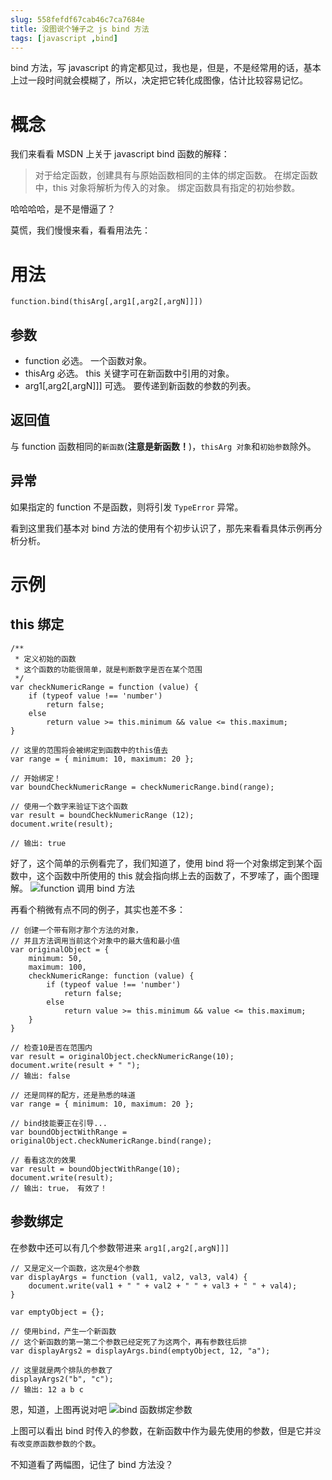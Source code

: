 ```yaml
---
slug: 558fefdf67cab46c7ca7684e
title: 没图说个锤子之 js bind 方法
tags: [javascript ,bind]
---
```


bind 方法，写 javascript 的肯定都见过，我也是，但是，不是经常用的话，基本上过一段时间就会模糊了，所以，决定把它转化成图像，估计比较容易记忆。

# 概念
我们来看看 MSDN 上关于 javascript bind 函数的解释：
> 对于给定函数，创建具有与原始函数相同的主体的绑定函数。 在绑定函数中，this 对象将解析为传入的对象。 绑定函数具有指定的初始参数。

哈哈哈哈，是不是懵逼了？

莫慌，我们慢慢来看，看看用法先：

# 用法
`function.bind(thisArg[,arg1[,arg2[,argN]]])`
## 参数
* function 
必选。 一个函数对象。
* thisArg 
必选。 this 关键字可在新函数中引用的对象。
* arg1[,arg2[,argN]]]
可选。 要传递到新函数的参数的列表。

## 返回值
与 function 函数相同的`新函数`(**注意是新函数！**)，`thisArg 对象`和`初始参数`除外。

## 异常
如果指定的 function 不是函数，则将引发 `TypeError` 异常。

看到这里我们基本对 bind 方法的使用有个初步认识了，那先来看看具体示例再分析分析。

# 示例
## this 绑定
```
/**
 * 定义初始的函数
 * 这个函数的功能很简单，就是判断数字是否在某个范围
 */
var checkNumericRange = function (value) {
    if (typeof value !== 'number')
        return false;
    else
        return value >= this.minimum && value <= this.maximum;
}

// 这里的范围将会被绑定到函数中的this值去
var range = { minimum: 10, maximum: 20 };

// 开始绑定！
var boundCheckNumericRange = checkNumericRange.bind(range);

// 使用一个数字来验证下这个函数
var result = boundCheckNumericRange (12);
document.write(result);

// 输出: true
```

好了，这个简单的示例看完了，我们知道了，使用 bind 将一个对象绑定到某个函数中，这个函数中所使用的 this 就会指向绑上去的函数了，不罗嗦了，画个图理解。
![function 调用 bind 方法](https://static.gaoqixhb.com/Fjb93vay1fsLDYkAGch4TtpaSbFP)

再看个稍微有点不同的例子，其实也差不多：
```
// 创建一个带有刚才那个方法的对象，
// 并且方法调用当前这个对象中的最大值和最小值
var originalObject = {
    minimum: 50,
    maximum: 100,
    checkNumericRange: function (value) {
        if (typeof value !== 'number')
            return false;
        else
            return value >= this.minimum && value <= this.maximum;
    }
}

// 检查10是否在范围内
var result = originalObject.checkNumericRange(10);
document.write(result + " ");
// 输出: false

// 还是同样的配方，还是熟悉的味道
var range = { minimum: 10, maximum: 20 };

// bind技能要正在引导...
var boundObjectWithRange = originalObject.checkNumericRange.bind(range);

// 看看这次的效果
var result = boundObjectWithRange(10);
document.write(result);
// 输出: true， 有效了！
```

## 参数绑定
在参数中还可以有几个参数带进来
`arg1[,arg2[,argN]]] `

```
// 又是定义一个函数，这次是4个参数
var displayArgs = function (val1, val2, val3, val4) {
    document.write(val1 + " " + val2 + " " + val3 + " " + val4);
}

var emptyObject = {};

// 使用bind，产生一个新函数
// 这个新函数的第一第二个参数已经定死了为这两个，再有参数往后排
var displayArgs2 = displayArgs.bind(emptyObject, 12, "a");

// 这里就是两个排队的参数了
displayArgs2("b", "c");
// 输出: 12 a b c 
```

恩，知道，上图再说对吧
 ![bind 函数绑定参数](https://static.gaoqixhb.com/FmXqI82NVFL-yaAMw-rS_AfBIFD9)

上图可以看出 bind 时传入的参数，在新函数中作为最先使用的参数，但是它并`没有改变原函数参数的个数`。

不知道看了两幅图，记住了 bind 方法没？
